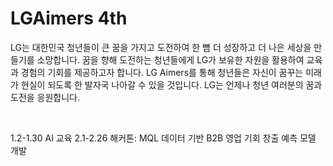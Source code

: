 # LGAimers 4th
LG는 대한민국 청년들이 큰 꿈을 가지고 도전하여 한 뼘 더 성장하고 더 나은 세상을 만들기를 소망합니다. 
꿈을 향해 도전하는 청년들에게 LG가 보유한 자원을 활용하여 교육과 경험의 기회를 제공하고자 합니다. 
LG Aimers를 통해 청년들은 자신이 꿈꾸는 미래가 현실이 되도록 한 발자국 나아갈 수 있을 것입니다. 
LG는 언제나 청년 여러분의 꿈과 도전을 응원합니다.

<br/>

1.2-1.30 AI 교육
2.1-2.26 해커톤: MQL 데이터 기반 B2B 영업 기회 창출 예측 모델 개발
